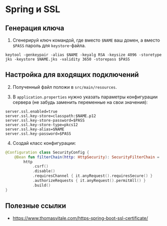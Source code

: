 # Spring и SSL

## Генерация ключа

1. Сгенерируй ключ командой, где вместо `$NAME` ваш домен, а вместо `$PASS` пароль для `keystore`-файла.
```shell
keytool -genkeypair -alias $NAME -keyalg RSA -keysize 4096 -storetype jks -keystore $NAME.jks -validity 3650 -storepass $PASS
```

## Настройка для входящих подключений

2. Полученный файл положи в `src/main/resources`.

3. В `application.properties` нужно указать параметры конфигурации сервера (не забудь заменить переменные на свои значения):
```
server.ssl.enabled=true
server.ssl.key-store=classpath:$NAME.p12
server.ssl.key-store-password=$PASS
server.ssl.key-store-type=pkcs12
server.ssl.key-alias=$NAME
server.ssl.key-password=$PASS
```

4. Создай класс конфигурации:
```kotlin
@Configuration class SecurityConfig {
    @Bean fun filterChain(http: HttpSecurity): SecurityFilterChain =
        http
            .csrf()
            .disable()
            .requiresChannel { it.anyRequest().requiresSecure() }
            .authorizeRequests { it.anyRequest().permitAll() }
            .build()
}
```

## Полезные ссылки

- https://www.thomasvitale.com/https-spring-boot-ssl-certificate/
